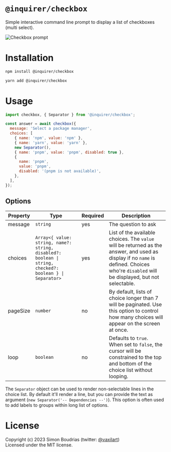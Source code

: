 # `@inquirer/checkbox`

Simple interactive command line prompt to display a list of checkboxes (multi select).

![Checkbox prompt](https://cdn.rawgit.com/SBoudrias/Inquirer.js/28ae8337ba51d93e359ef4f7ee24e79b69898962/assets/screenshots/checkbox.svg)

# Installation

```sh
npm install @inquirer/checkbox

yarn add @inquirer/checkbox
```

# Usage

```js
import checkbox, { Separator } from '@inquirer/checkbox';

const answer = await checkbox({
  message: 'Select a package manager',
  choices: [
    { name: 'npm', value: 'npm' },
    { name: 'yarn', value: 'yarn' },
    new Separator(),
    { name: 'pnpm', value: 'pnpm', disabled: true },
    {
      name: 'pnpm',
      value: 'pnpm',
      disabled: '(pnpm is not available)',
    },
  ],
});
```

## Options

| Property | Type                                                                                                    | Required | Description                                                                                                                                                                              |
| -------- | ------------------------------------------------------------------------------------------------------- | -------- | ---------------------------------------------------------------------------------------------------------------------------------------------------------------------------------------- |
| message  | `string`                                                                                                | yes      | The question to ask                                                                                                                                                                      |
| choices  | `Array<{ value: string, name?: string, disabled?: boolean \| string, checked?: boolean } \| Separator>` | yes      | List of the available choices. The `value` will be returned as the answer, and used as display if no `name` is defined. Choices who're `disabled` will be displayed, but not selectable. |
| pageSize | `number`                                                                                                | no       | By default, lists of choice longer than 7 will be paginated. Use this option to control how many choices will appear on the screen at once.                                              |
| loop     | `boolean`                                                                                               | no       | Defaults to `true`. When set to `false`, the cursor will be constrained to the top and bottom of the choice list without looping.                                                        |

The `Separator` object can be used to render non-selectable lines in the choice list. By default it'll render a line, but you can provide the text as argument (`new Separator('-- Dependencies --')`). This option is often used to add labels to groups within long list of options.

# License

Copyright (c) 2023 Simon Boudrias (twitter: [@vaxilart](https://twitter.com/Vaxilart))<br/>
Licensed under the MIT license.
